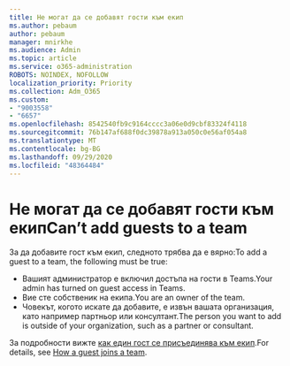 ```yaml
---
title: Не могат да се добавят гости към екип
ms.author: pebaum
author: pebaum
manager: mnirkhe
ms.audience: Admin
ms.topic: article
ms.service: o365-administration
ROBOTS: NOINDEX, NOFOLLOW
localization_priority: Priority
ms.collection: Adm_O365
ms.custom:
- "9003558"
- "6657"
ms.openlocfilehash: 8542540fb9c9164cccc3a06e0d9cbf83324f4118
ms.sourcegitcommit: 76b147af688f0dc39878a913a050c0e56af054a8
ms.translationtype: MT
ms.contentlocale: bg-BG
ms.lasthandoff: 09/29/2020
ms.locfileid: "48364484"
---
```

# <a name="cant-add-guests-to-a-team"></a><span data-ttu-id="44b87-102">Не могат да се добавят гости към екип</span><span class="sxs-lookup"><span data-stu-id="44b87-102">Can’t add guests to a team</span></span>

<span data-ttu-id="44b87-103">За да добавите гост към екип, следното трябва да е вярно:</span><span class="sxs-lookup"><span data-stu-id="44b87-103">To add a guest to a team, the following must be true:</span></span>  

- <span data-ttu-id="44b87-104">Вашият администратор е включил достъпа на гости в Teams.</span><span class="sxs-lookup"><span data-stu-id="44b87-104">Your admin has turned on guest access in Teams.</span></span>
- <span data-ttu-id="44b87-105">Вие сте собственик на екипа.</span><span class="sxs-lookup"><span data-stu-id="44b87-105">You are an owner of the team.</span></span>
- <span data-ttu-id="44b87-106">Човекът, когото искате да добавите, е извън вашата организация, като например партньор или консултант.</span><span class="sxs-lookup"><span data-stu-id="44b87-106">The person you want to add is outside of your organization, such as a partner or consultant.</span></span>

<span data-ttu-id="44b87-107">За подробности вижте  [как един гост се присъединява към екип](https://docs.microsoft.com/MicrosoftTeams/guest-joins).</span><span class="sxs-lookup"><span data-stu-id="44b87-107">For details, see  [How a guest joins a team](https://docs.microsoft.com/MicrosoftTeams/guest-joins).</span></span>